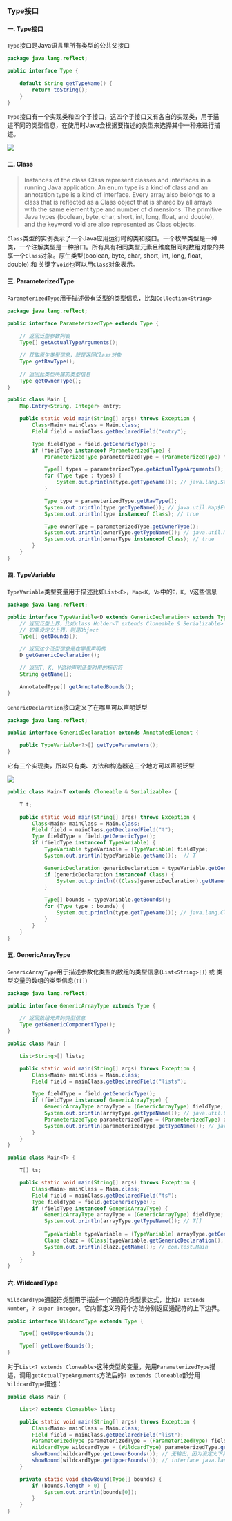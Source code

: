 ### Type接口  
#### 一. Type接口
`Type`接口是Java语言里所有类型的公共父接口
```java
package java.lang.reflect;

public interface Type {

    default String getTypeName() {
        return toString();
    }
}
```
`Type`接口有一个实现类和四个子接口，这四个子接口又有各自的实现类，用于描述不同的类型信息，在使用时Java会根据要描述的类型来选择其中一种来进行描述。    

![](../imgs/Type.png) 
#### 二. Class
> Instances of the class Class represent classes and interfaces in a running Java application. An enum type is a kind of class and an annotation type is a kind of interface. Every array also belongs to a class that is reflected as a Class object that is shared by all arrays with the same element type and number of dimensions. The primitive Java types (boolean, byte, char, short, int, long, float, and double), and the keyword void are also represented as Class objects.  

`Class`类型的实例表示了一个Java应用运行时的类和接口。一个枚举类型是一种类，一个注解类型是一种接口。所有具有相同类型元素且维度相同的数组对象的共享一个`Class`对象。原生类型(boolean, byte, char, short, int, long, float, double) 和 关键字`void`也可以用`Class`对象表示。
#### 三. ParameterizedType
`ParameterizedType`用于描述带有泛型的类型信息，比如`Collection<String>`
```java
package java.lang.reflect;

public interface ParameterizedType extends Type {
    
    // 返回泛型参数列表
    Type[] getActualTypeArguments();

    // 获取原生类型信息，就是返回Class对象
    Type getRawType();
    
    // 返回此类型所属的类型信息
    Type getOwnerType();
}
```
```java
public class Main {
    Map.Entry<String, Integer> entry;

    public static void main(String[] args) throws Exception {
        Class<Main> mainClass = Main.class;
        Field field = mainClass.getDeclaredField("entry");

        Type fieldType = field.getGenericType();
        if (fieldType instanceof ParameterizedType) {
            ParameterizedType parameterizedType = (ParameterizedType) fieldType;

            Type[] types = parameterizedType.getActualTypeArguments();
            for (Type type : types) {
                System.out.println(type.getTypeName()); // java.lang.String java.lang.Integer
            }

            Type type = parameterizedType.getRawType();
            System.out.println(type.getTypeName()); // java.util.Map$Entry
            System.out.println(type instanceof Class); // true

            Type ownerType = parameterizedType.getOwnerType();
            System.out.println(ownerType.getTypeName()); // java.util.Map
            System.out.println(ownerType instanceof Class); // true
        }
    }
}
```

#### 四. TypeVariable
`TypeVariable`类型变量用于描述比如`List<E>`，`Map<K, V>`中的`E，K, V`这些信息
```java
package java.lang.reflect;

public interface TypeVariable<D extends GenericDeclaration> extends Type, AnnotatedElement {
    // 返回泛型上界，比如class Holder<T extends Cloneable & Serializable> {}
    // 如果没定义上界，则是Object
    Type[] getBounds();

    // 返回这个泛型信息是在哪里声明的
    D getGenericDeclaration();

    // 返回T, K, V这种声明泛型时用的标识符
    String getName();

    AnnotatedType[] getAnnotatedBounds();
}
```

`GenericDeclaration`接口定义了在哪里可以声明泛型
```java
package java.lang.reflect;

public interface GenericDeclaration extends AnnotatedElement {

    public TypeVariable<?>[] getTypeParameters();
}
```
它有三个实现类，所以只有类、方法和构造器这三个地方可以声明泛型    

![](../imgs/GenericDeclaration.png) 

```java
public class Main<T extends Cloneable & Serializable> {
    
    T t;

    public static void main(String[] args) throws Exception {
        Class<Main> mainClass = Main.class;
        Field field = mainClass.getDeclaredField("t");
        Type fieldType = field.getGenericType();
        if (fieldType instanceof TypeVariable) {
            TypeVariable typeVariable = (TypeVariable) fieldType;
            System.out.println(typeVariable.getName());  // T

            GenericDeclaration genericDeclaration = typeVariable.getGenericDeclaration();
            if (genericDeclaration instanceof Class) {
                System.out.println(((Class)genericDeclaration).getName()); // com.test.Main
            }

            Type[] bounds = typeVariable.getBounds();
            for (Type type : bounds) {
                System.out.println(type.getTypeName()); // java.lang.Cloneable java.io.Serializable
            }
        }
    }
}
```

#### 五. GenericArrayType
`GenericArrayType`用于描述参数化类型的数组的类型信息(`List<String>[]`) 或 类型变量的数组的类型信息(`T[]`)
```java
package java.lang.reflect;

public interface GenericArrayType extends Type {

    // 返回数组元素的类型信息
    Type getGenericComponentType();
}
```
```java
public class Main {

    List<String>[] lists;

    public static void main(String[] args) throws Exception {
        Class<Main> mainClass = Main.class;
        Field field = mainClass.getDeclaredField("lists");

        Type fieldType = field.getGenericType();
        if (fieldType instanceof GenericArrayType) {
            GenericArrayType arrayType = (GenericArrayType) fieldType;
            System.out.println(arrayType.getTypeName()); // java.util.List<java.lang.String>[]
            ParameterizedType parameterizedType = (ParameterizedType) arrayType.getGenericComponentType();
            System.out.println(parameterizedType.getTypeName()); // java.util.List<java.lang.String>
        }
    }
}
```
```java
public class Main<T> {

    T[] ts;

    public static void main(String[] args) throws Exception {
        Class<Main> mainClass = Main.class;
        Field field = mainClass.getDeclaredField("ts");
        Type fieldType = field.getGenericType();
        if (fieldType instanceof GenericArrayType) {
            GenericArrayType arrayType = (GenericArrayType) fieldType;
            System.out.println(arrayType.getTypeName()); // T[]
            
            TypeVariable typeVariable = (TypeVariable) arrayType.getGenericComponentType();
            Class clazz = (Class)typeVariable.getGenericDeclaration();
            System.out.println(clazz.getName()); // com.test.Main
        }
    }
}
```
#### 六. WildcardType
`WildcardType`通配符类型用于描述一个通配符类型表达式，比如`? extends Number`，`? super Integer`。它内部定义的两个方法分别返回通配符的上下边界。
```java
public interface WildcardType extends Type {

    Type[] getUpperBounds();

    Type[] getLowerBounds();
}
```
对于`List<? extends Cloneable>`这种类型的变量，先用`ParameterizedType`描述，调用`getActualTypeArguments`方法后的`? extends Cloneable`部分用`WildcardType`描述： 
```java
public class Main {

    List<? extends Cloneable> list;

    public static void main(String[] args) throws Exception {
        Class<Main> mainClass = Main.class;
        Field field = mainClass.getDeclaredField("list");
        ParameterizedType parameterizedType = (ParameterizedType) field.getGenericType();
        WildcardType wildcardType = (WildcardType) parameterizedType.getActualTypeArguments()[0];
        showBound(wildcardType.getLowerBounds()); // 无输出，因为没定义下界
        showBound(wildcardType.getUpperBounds()); // interface java.lang.Cloneable
    }

    private static void showBound(Type[] bounds) {
        if (bounds.length > 0) {
            System.out.println(bounds[0]);
        }
    }
}
```